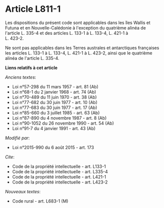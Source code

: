 # Article L811-1

Les dispositions du présent code sont applicables dans les îles Wallis et Futuna et en Nouvelle-Calédonie à l'exception du
quatrième alinéa de l'article L. 335-4 et des articles L. 133-1 à L. 133-4, 
L. 421-1 à     
L. 423-2. 

Ne sont pas applicables dans les Terres australes et antarctiques françaises les articles L. 133-1 à L. 133-4, L. 421-1 à
L. 423-2, ainsi que le quatrième alinéa de l'article L. 335-4.

**Liens relatifs à cet article**

_Anciens textes_:

  - Loi n°57-298 du 11 mars 1957 - art. 81 (Ab)
  - Loi n°68-1 du 2 janvier 1968 - art. 74 (Ab)
  - Loi n°70-489 du 11 juin 1970 - art. 38 (Ab)
  - Loi n°77-682 du 30 juin 1977 - art. 10 (Ab)
  - Loi n°77-683 du 30 juin 1977 - art. 17 (Ab)
  - Loi n°85-660 du 3 juillet 1985 - art. 63 (Ab)
  - Loi n°87-890 du 4 novembre 1987 - art. 8 (Ab)
  - Loi n°90-1052 du 26 novembre 1990 - art. 54 (Ab)
  - Loi n°91-7 du 4 janvier 1991 - art. 43 (Ab)

_Modifié par_:

  - Loi n°2015-990 du 6 août 2015 - art. 173

_Cite_:

  - Code de la propriété intellectuelle - art. L133-1
  - Code de la propriété intellectuelle - art. L335-4
  - Code de la propriété intellectuelle - art. L421-1
  - Code de la propriété intellectuelle - art. L423-2

_Nouveaux textes_:

  - Code rural - art. L683-1 (M)
